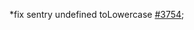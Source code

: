 *fix sentry undefined toLowercase [#3754](https://github.com/MyEtherWallet/MyEtherWallet/pull/3754);
